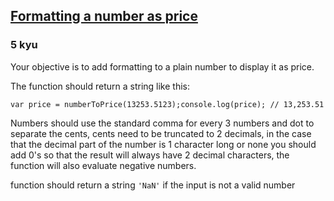 <h2><a href=https://www.codewars.com/kata/5318f00b31b30925fd0001f8/train/javascript target="_blank">Formatting a number as price</a></h2><h3>5 kyu</h3><p>Your objective is to add formatting to a plain number to display it as price.</p><p>The function should return a string like this:</p><pre><code class="language-javascript"><span class="cm-keyword">var</span> <span class="cm-def">price</span> <span class="cm-operator">=</span> <span class="cm-variable">numberToPrice</span>(<span class="cm-number">13253.5123</span>);<span class="cm-variable">console</span>.<span class="cm-property">log</span>(<span class="cm-variable">price</span>); <span class="cm-comment">// 13,253.51</span></code></pre><p>Numbers should use the standard comma for every 3 numbers and dot to separate the cents, cents need to be truncated to 2 decimals, in the case that the decimal part of the number is 1 character long or none you should add 0's so that the result will always have 2 decimal characters, the function will also evaluate negative numbers.</p><p>function should return a string <code>'NaN'</code> if the input is not a valid number</p>